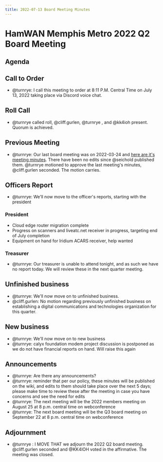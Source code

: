 ```yaml
---
title: 2022-07-13 Board Meeting Minutes
---
```

# HamWAN Memphis Metro 2022 Q2 Board Meeting

## Agenda

## Call to Order

- @turnrye: I call this meeting to order at 8:11 P.M. Central Time on July 13, 2022 taking place via Discord voice chat.

## Roll Call

- @turnrye called roll, @cliff.gurlen, @turnrye , and @kk4ioh present. Quorum is achieved.

## Previous Meeting

- @turnrye: Our last board meeting was on 2022-03-24 and [here are it's meeting minutes](https://gitlab.com/groups/memhamwan/-/wikis/Business%20Ops/2022-03-24-board-meeting-minutes). There have been no edits since @seichold published them. @turnrye motioned to approve the last meeting's minutes, @cliff.gurlen seconded. The motion carries.
    
## Officers Report

- @turnrye: We'll now move to the officer's reports, starting with the president

### President

- Cloud edge router migration complete
- Progress on scanners and liveatc.net receiver in progress, targeting end of July completion
- Equipment on hand for Iridium ACARS receiver, help wanted

### Treasurer

- @turnrye: Our treasurer is unable to attend tonight, and as such we have no report today. We will review these in the next quarter meeting.

## Unfinished business

- @turnrye: We'll now move on to unfinished business.
- @cliff.gurlen: No motion regarding previously unfinished business on establishing a digital communications and technologies organization for this quarter.

## New business

- @turnrye: We'll now move on to new business
- @turnrye: calyx foundation modem project discussion is postponed as we do not have financial reports on hand. Will raise this again

## Announcements

- @turnrye: Are there any announcements?
- @turnrye: reminder that per our policy, these minutes will be published on the wiki, and edits to them should take place over the next 5 days; please make time to review these after the meeting in case you have concerns and see the need for edits
- @turnrye: The next meeting will be the 2022 members meeting on August 25 at 8 p.m. central time on webconference
- @turnrye: The next board meeting will be the Q3 board meeting on September 22 at 8 p.m. central time on webconference

## Adjournment

- @turnrye : I MOVE THAT we adjourn the 2022 Q2 board meeting. @cliff.gurlen seconded and @KK4IOH voted in the affirmative. The meeting was closed.

